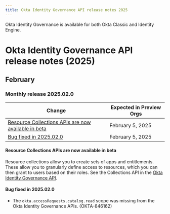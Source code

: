 ```yaml
---
title: Okta Identity Governance API release notes 2025
---
```


Okta Identity Governance is available for both Okta Classic and Identity Engine.

# Okta Identity Governance API release notes (2025)

## February

### Monthly release 2025.02.0

| Change | Expected in Preview Orgs |
|--------|--------------------------|
| [Resource Collections APIs are now available in beta](#resource-collections-apis-are-now-available-in-beta) | February 5, 2025 |
| [Bug fixed in 2025.02.0](#bug-fixed-in-2025-02-0) | February 5, 2025 |

#### Resource Collections APIs are now available in beta

Resource collections allow you to create sets of apps and entitlements. These allow you to granularly define access to resources, which you can then grant to users based on their roles. See the Collections API in the [Okta Identity Governance API](https://developer.okta.com/docs/api/iga/).

#### Bug fixed in 2025.02.0

* The `okta.accessRequests.catalog.read` scope was missing from the Okta Identity Governance APIs. (OKTA-846162)